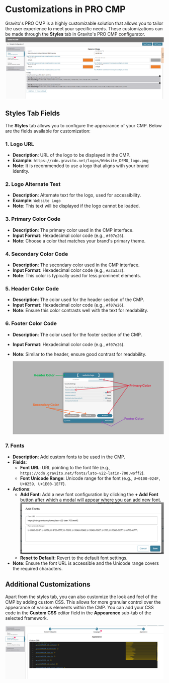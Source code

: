 # Customizations in PRO CMP

Gravito's PRO CMP is a highly customizable solution that allows you to tailor the user experience to meet your specific needs. These customizations can be made through the **Styles** tab in Gravito's PRO CMP configurator.
<br>
    ![](./img/style_tab.png)

## Styles Tab Fields

The **Styles** tab allows you to configure the appearance of your CMP. Below are the fields available for customization:

### 1. Logo URL
- **Description**: URL of the logo to be displayed in the CMP.
- **Example**: `https://cdn.gravito.net/logos/Website_DEMO_logo.png`
- **Note**: It is recommended to use a logo that aligns with your brand identity.

### 2. Logo Alternate Text
- **Description**: Alternate text for the logo, used for accessibility.
- **Example**: `Website Logo`
- **Note**: This text will be displayed if the logo cannot be loaded.

### 3. Primary Color Code
- **Description**: The primary color used in the CMP interface.
- **Input Format**: Hexadecimal color code (e.g., `#f07e26`).
- **Note**: Choose a color that matches your brand's primary theme.

### 4. Secondary Color Code
- **Description**: The secondary color used in the CMP interface.
- **Input Format**: Hexadecimal color code (e.g., `#a3a3a3`).
- **Note**: This color is typically used for less prominent elements.

### 5. Header Color Code
- **Description**: The color used for the header section of the CMP.
- **Input Format**: Hexadecimal color code (e.g., `#f07e26`).
- **Note**: Ensure this color contrasts well with the text for readability.

### 6. Footer Color Code
- **Description**: The color used for the footer section of the CMP.
- **Input Format**: Hexadecimal color code (e.g., `#f07e26`).
- **Note**: Similar to the header, ensure good contrast for readability.

    ![](./img/color_target.png)

### 7. Fonts
- **Description**: Add custom fonts to be used in the CMP.
- **Fields**:
    - **Font URL**: URL pointing to the font file (e.g., `https://cdn.gravito.net/fonts/lato-v22-latin-700.woff2`).
    - **Font Unicode Range**: Unicode range for the font (e.g., `U+0100-024F, U+0259, U+1E00-1EFF`).
- **Actions**:
    - **Add Font**: Add a new font configuration by clicking the **+ Add Font** button after which a modal will appear where you can add new font.
        ![](./img/add_font_modal.png)
    - **Reset to Default**: Revert to the default font settings.
- **Note**: Ensure the font URL is accessible and the Unicode range covers the required characters.

## Additional Customizations

Apart from the styles tab, you can also customize the look and feel of the CMP by adding custom CSS. This allows for more granular control over the appearance of various elements within the CMP. You can add your CSS code in the **Custom CSS** editor field in the **Appearence** sub-tab of the selected framework.

![](./img/custom_css.png)
